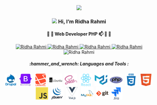 <div id="header" align="center">
  <img src="https://media.giphy.com/media/M9gbBd9nbDrOTu1Mqx/giphy.gif" width="100"/><br>
  <h3> <img src="https://media.giphy.com/media/hvRJCLFzcasrR4ia7z/giphy.gif" width="30px"/>
 Hi, I’m Ridha Rahmi  </h3>
  <h4>👋 🌱 Web Developer PHP 📫 💞️ 👀</h4>
</div>
<div id="badges" align="center">
    <a href="https://www.facebook.com/MedRidhaRahmi/" target="_blank">
    <img src="https://img.shields.io/badge/facebook-blue?style=for-the-badge&logo=facebook&logoColor=white" alt="Ridha Rahmi" title="Ridha Rahmi"/>
  </a>
  <a href="https://www.linkedin.com/in/ridharahmi/" target="_blank">
    <img src="https://img.shields.io/badge/LinkedIn-blue?style=for-the-badge&logo=linkedin&logoColor=white" alt="Ridha Rahmi" title="Ridha Rahmi"/>
  </a>
  <a href="https://twitter.com/_rahmiridha" target="_blank">
    <img src="https://img.shields.io/badge/Twitter-blue?style=for-the-badge&logo=twitter&logoColor=white" alt="Ridha Rahmi" title="Ridha Rahmi"/>
  </a>
   <a href="https://www.drupal.org/u/ridha-rahmi" target="_blank">
    <img src="https://img.shields.io/badge/drupal-blue?style=for-the-badge&logo=drupal&logoColor=white" alt="Ridha Rahmi" title="Ridha Rahmi"/>
  </a>
</div>
<div align="center">
<img src="https://komarev.com/ghpvc/?username=ridharahmi&style=flat-square&color=blue" alt="Ridha Rahmi" title="Ridha Rahmi"/>
</div>
<div align="center">
 <h5>:hammer_and_wrench: Languages and Tools :</h5>
    <img src="https://github.com/devicons/devicon/blob/master/icons/drupal/drupal-original-wordmark.svg" title="Drupal" alt="Drupal" width="40" height="40"/>&nbsp;
    <img src="https://github.com/devicons/devicon/blob/master/icons/bootstrap/bootstrap-original-wordmark.svg" title="Bootstrap" alt="Bootstrap" width="40" height="40"/>&nbsp;
      <img src="https://github.com/devicons/devicon/blob/master/icons/laravel/laravel-plain-wordmark.svg" title="Laravel" alt="Laravel" width="40" height="40"/>&nbsp;
        <img src="https://github.com/devicons/devicon/blob/master/icons/ubuntu/ubuntu-plain-wordmark.svg" title="ubuntu" alt="ubuntu" width="40" height="40"/>&nbsp;
  <img src="https://github.com/devicons/devicon/blob/master/icons/sass/sass-original.svg" title="sass" alt="sass" width="40" height="40"/>&nbsp;
  <img src="https://github.com/devicons/devicon/blob/master/icons/react/react-original-wordmark.svg" title="React" alt="React" width="40" height="40"/>&nbsp;
  <img src="https://github.com/devicons/devicon/blob/master/icons/materialui/materialui-original.svg" title="Material UI" alt="Material UI" width="40" height="40"/>&nbsp;
  <img src="https://github.com/devicons/devicon/blob/master/icons/php/php-original.svg" title="php" alt="php" width="40" height="40"/>&nbsp;
  <img src="https://github.com/devicons/devicon/blob/master/icons/css3/css3-plain-wordmark.svg"  title="CSS3" alt="CSS" width="40" height="40"/>&nbsp;
  <img src="https://github.com/devicons/devicon/blob/master/icons/html5/html5-original.svg" title="HTML5" alt="HTML" width="40" height="40"/>&nbsp;
  <img src="https://github.com/devicons/devicon/blob/master/icons/javascript/javascript-original.svg" title="JavaScript" alt="JavaScript" width="40" height="40"/>&nbsp;
   <img src="https://github.com/devicons/devicon/blob/master/icons/jquery/jquery-original-wordmark.svg" title="jquery" alt="jquery" width="40" height="40"/>&nbsp;
  <img src="https://github.com/devicons/devicon/blob/master/icons/vuejs/vuejs-plain-wordmark.svg" title="Vue" alt="Vue" width="40" height="40"/>&nbsp;
  <img src="https://github.com/devicons/devicon/blob/master/icons/mysql/mysql-original-wordmark.svg" title="MySQL"  alt="MySQL" width="40" height="40"/>&nbsp;
  <img src="https://github.com/devicons/devicon/blob/master/icons/git/git-original-wordmark.svg" title="Git" alt="Git" width="40" height="40"/>
    <img src="https://github.com/devicons/devicon/blob/master/icons//jira/jira-original-wordmark.svg" title="jira" alt="jira" width="40" height="40"/>

</div>


<!---
ridharahmi/ridharahmi is a ✨ special ✨ repository because its `README.md` (this file) appears on your GitHub profile.
You can click the Preview link to take a look at your changes.
--->
